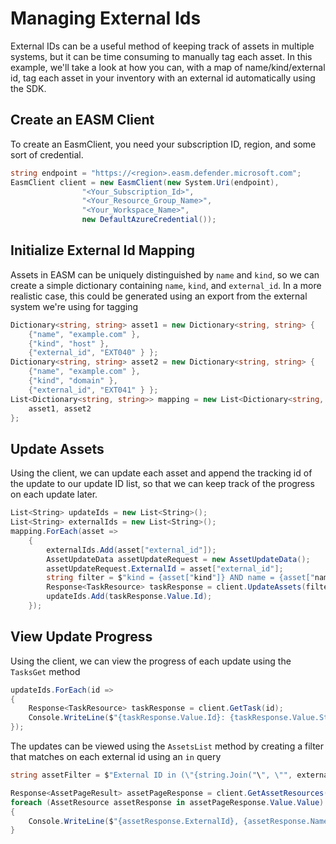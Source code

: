 # Managing External Ids

External IDs can be a useful method of keeping track of assets in multiple systems, but it can be time consuming to manually tag each asset. In this example, we'll take a look at how you can, with a map of name/kind/external id, tag each asset in your inventory with an external id automatically using the SDK.

## Create an EASM Client

To create an EasmClient, you need your subscription ID, region, and some sort of credential.

```C# Snippet:Sample5_ExternalIds_Create_Client
string endpoint = "https://<region>.easm.defender.microsoft.com";
EasmClient client = new EasmClient(new System.Uri(endpoint),
                "<Your_Subscription_Id>",
                "<Your_Resource_Group_Name>",
                "<Your_Workspace_Name>",
                new DefaultAzureCredential());
```

## Initialize External Id Mapping

Assets in EASM can be uniquely distinguished by `name` and `kind`, so we can create a simple dictionary containing `name`, `kind`, and `external_id`. In a more realistic case, this could be generated using an export from the external system we're using for tagging

```C# Snippet:Sample5_ExternalIds_Initialize_Mapping
Dictionary<string, string> asset1 = new Dictionary<string, string> {
    {"name", "example.com" },
    {"kind", "host" },
    {"external_id", "EXT040" } };
Dictionary<string, string> asset2 = new Dictionary<string, string> {
    {"name", "example.com" },
    {"kind", "domain" },
    {"external_id", "EXT041" } };
List<Dictionary<string, string>> mapping = new List<Dictionary<string, string>> {
    asset1, asset2
};
```

## Update Assets

Using the client, we can update each asset and append the tracking id of the update to our update ID list, so that we can keep track of the progress on each update later.

```C# Snippet:Sample5_ExternalIds_Update_Assets
List<String> updateIds = new List<String>();
List<String> externalIds = new List<String>();
mapping.ForEach(asset =>
    {
        externalIds.Add(asset["external_id"]);
        AssetUpdateData assetUpdateRequest = new AssetUpdateData();
        assetUpdateRequest.ExternalId = asset["external_id"];
        string filter = $"kind = {asset["kind"]} AND name = {asset["name"]}";
        Response<TaskResource> taskResponse = client.UpdateAssets(filter, assetUpdateRequest);
        updateIds.Add(taskResponse.Value.Id);
    });
```

## View Update Progress

Using the client, we can view the progress of each update using the `TasksGet` method

```C# Snippet:Sample5_ExternalIds_View_Update_Progress
updateIds.ForEach(id =>
{
    Response<TaskResource> taskResponse = client.GetTask(id);
    Console.WriteLine($"{taskResponse.Value.Id}: {taskResponse.Value.State}");
});
```

The updates can be viewed using the `AssetsList` method by creating a filter that matches on each external id using an `in` query

```C# Snippet:Sample5_ExternalIds_View_Updates
string assetFilter = $"External ID in (\"{string.Join("\", \"", externalIds)}\")";

Response<AssetPageResult> assetPageResponse = client.GetAssetResources(assetFilter);
foreach (AssetResource assetResponse in assetPageResponse.Value.Value)
{
    Console.WriteLine($"{assetResponse.ExternalId}, {assetResponse.Name}");
}
```
